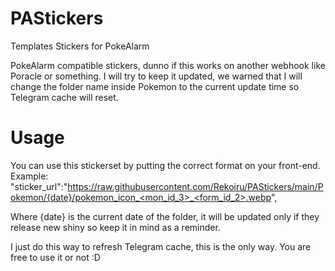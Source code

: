 # PAStickers
Templates Stickers for PokeAlarm

PokeAlarm compatible stickers, dunno if this works on another webhook like Poracle or something.
I will try to keep it updated, we warned that I will change the folder name inside Pokemon to the current update time so Telegram cache will reset.

# Usage
You can use this stickerset by putting the correct format on your front-end.
Example: "sticker_url":"https://raw.githubusercontent.com/Rekoiru/PAStickers/main/Pokemon/{date}/pokemon_icon_<mon_id_3>_<form_id_2>.webp",

Where {date} is the current date of the folder, it will be updated only if they release new shiny so keep it in mind as a reminder.

I just do this way to refresh Telegram cache, this is the only way. You are free to use it or not :D